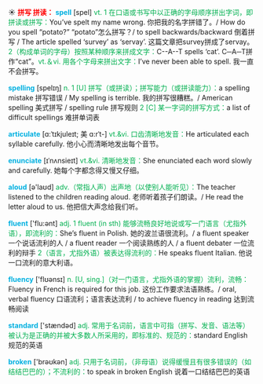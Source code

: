 ☀ <font color="red">**拼写 拼读：**</font>
<font color="sky blue">**spell**</font> [spel] 
<font color="#00b050">vt. 1 在口语或书写中以正确的字母顺序拼出字词，即拼读或拼写：</font>You’ve spelt my name wrong. 你把我的名字拼错了。/ How do you spell “potato?” “potato”怎么拼写？/ to spell backwards/backward 倒着拼写 / The article spelled ‘survey’ as ‘servay’. 这篇文章把survey拼成了servay。<font color="#00b050">2（构成单词的字母）按照某种顺序来拼成文字：</font>C--A--T spells ‘cat’. C─A─T拼作“cat”。<font color="#00b050">vt.＆vi. 用各个字母来拼出文字：</font>I’ve never been able to spell. 我一直不会拼写。

<font color="sky blue">**spelling**</font> [spelɪŋ] 
<font color="#00b050">n. 1 [U] 拼写（或拼读）；拼写能力（或拼读能力）：</font>a spelling mistake 拼写错误 / My spelling is terrible. 我的拼写很糟糕。/ American spelling 美式拼写 / spelling rule 拼写规则 <font color="#00b050">2 [C] 某一字词的拼写方式：</font>a list of difficult spellings 难拼单词表
           
<font color="sky blue">**articulate**</font> [ɑ:ˈtɪkjuleɪt; 美 ɑ:rˈt-]
<font color="#00b050">vt.&vi. 口齿清晰地发音：</font>He articulated each syllable carefully. 他小心而清晰地发出每个音节。
           
<font color="sky blue">**enunciate**</font> [ɪˈnʌnsieɪt]
<font color="#00b050">vt.&vi. 清晰地发音：</font>She enunciated each word slowly and carefully. 她每个字都念得又慢又仔细。

<font color="sky blue">**aloud**</font> [ə'laʊd] 
<font color="#00b050">adv.（常指人声）出声地（以使别人能听见）：</font>The teacher listened to the children reading aloud. 老师听着孩子们朗读。/ He read the letter aloud to us. 他把信大声念给我们听。

<font color="sky blue">**fluent**</font> ['flu:ənt] 
<font color="#00b050">adj. 1 fluent (in sth) 能够流畅良好地说或写一门语言（尤指外语），即流利的：</font>She’s fluent in Polish. 她的波兰语很流利。/ a fluent speaker 一个说话流利的人 / a fluent reader 一个阅读熟练的人 / a fluent debater 一位流利的辩手 <font color="#00b050">2（语言，尤指外语）被表达得流利的：</font>He speaks fluent Italian. 他说一口流利的意大利语。

<font color="sky blue">**fluency**</font> ['flʊənsɪ] 
<font color="#00b050">n. [U, sing.]（对一门语言，尤指外语的掌握）流利，流畅：</font>Fluency in French is required for this job. 这份工作要求法语熟练。/ oral, verbal fluency 口语流利；语言表达流利 / to achieve fluency in reading 达到流畅阅读

<font color="sky blue">**standard**</font> ['stændəd] 
<font color="#00b050">adj. 常用于名词前，语言中可指（拼写、发音、语法等）被认为是正确的并被大多数人所采用的，即标准的、规范的：</font>standard English 规范的英语

<font color="sky blue">**broken**</font> ['brəʊkən] 
<font color="#00b050">adj. 只用于名词前，（非母语）说得缓慢且有很多错误的（如结结巴巴的）；不流利的：</font>to speak in broken English 说着一口结结巴巴的英语
